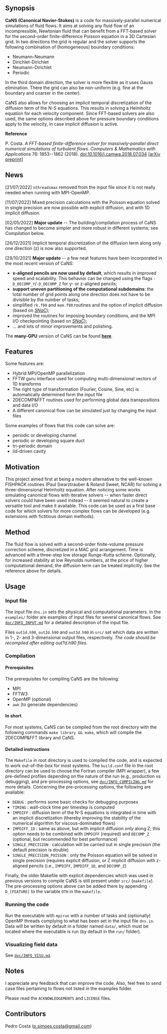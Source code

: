 ## Synopsis

**CaNS (Canonical Navier-Stokes)** is a code for massively-parallel numerical simulations of fluid flows. It aims at solving any fluid flow of an incompressible, Newtonian fluid that can benefit from a FFT-based solver for the second-order finite-difference Poisson equation in a 3D Cartesian grid. In two directions the grid is regular and the solver supports the following combination of (homogeneous) boundary conditions:

 * Neumann-Neumann
 * Dirichlet-Dirichlet
 * Neumann-Dirichlet
 * Periodic

In the third domain direction, the solver is more flexible as it uses Gauss elimination. There the grid can also be non-uniform (e.g. fine at the boundary and coarser in the center).

CaNS also allows for choosing an implicit temporal discretization of the diffusion term of the N-S equations. This results in solving a Helmholtz equation for each velocity component. Since FFT-based solvers are also used, the same options described above for pressure boundary conditions apply to the velocity, in case implicit diffusion is active.

**Reference**

P. Costa. *A FFT-based finite-difference solver for massively-parallel direct numerical simulations of turbulent flows.* *Computers & Mathematics with Applications* 76: 1853--1862 (2018). [doi:10.1016/j.camwa.2018.07.034](https://doi.org/10.1016/j.camwa.2018.07.034) [[arXiv preprint]](https://arxiv.org/abs/1802.10323)

## News

[21/07/2022] `nthreadsmax` removed from the input file since it is not really needed when running with MPI-OpenMP.

[11/07/2022] Mixed precision calculations with the Poisson equation solved in single precision are now possible with explicit diffusion, and with 1D implicit diffusion.

[02/05/2022] **Major update** -- The building/compilation process of CaNS has changed to become simpler and more robust in different systems; see *Compilation* below.

[26/12/2021] Implicit temporal discretization of the diffusion term along only one direction (z) is now also supported.

[29/10/2021] **Major update** -- a few neat features have been incorporated in the most recent version of CaNS:

* **x-aligned pencils are now used by default**, which results in improved speed and scalability. This behavior can be changed using the flags `-D_DECOMP_Y`/`-D_DECOMP_Z` for y- or z-aligned pencils;
* **support uneven partitioning of the computational subdomains**: the total number of grid points along one direction does not have to be divisible by the number of tasks;
* simplified `rk.f90` and `mom.f90` routines and the option of implicit diffusion (based on [*SNaC*](https://github.com/p-costa/SNaC));
* improved the routines for imposing boundary conditions, and the MPI I/O checkpointing  (based on [*SNaC*](https://github.com/p-costa/SNaC));
* ... and lots of minor improvements and polishing.

The **many-GPU** version of CaNS can be found [**here**](https://github.com/maxcuda/CaNS).

## Features

Some features are:

 * Hybrid MPI/OpenMP parallelization
 * FFTW guru interface used for computing multi-dimensional vectors of 1D transforms
 * The right type of transformation (Fourier, Cosine, Sine, etc) is automatically determined form the input file
 * 2DECOMP&FFT routines used for performing global data transpositions and data I/O
 * A different canonical flow can be simulated just by changing the input files

Some examples of flows that this code can solve are:

 * periodic or developing channel
 * periodic or developing square duct
 * tri-periodic domain
 * lid-driven cavity

## Motivation

This project aimed first at being a modern alternative to the well-known FISHPACK routines (Paul Swarztrauber & Roland Sweet, NCAR) for solving a three-dimensional Helmholtz equation. After noticing some works simulating canonical flows with iterative solvers -- when faster direct solvers could have been used instead -- it seemed natural to create a versatile tool and make it available. This code can be used as a first base code for which solvers for more complex flows can be developed (e.g. extensions with fictitious domain methods).

## Method

The fluid flow is solved with a second-order finite-volume pressure correction scheme, discretized in a MAC grid arrangement. Time is advanced with a three-step low storage Runge-Kutta scheme. Optionally, for increased stability at low Reynolds numbers, at the price of higher computational demand, the diffusion term can be treated implicitly. See the reference above for details.

## Usage

### Input file

The input file `dns.in` sets the physical and computational parameters. In the `examples/` folder are examples of input files for several canonical flows. See [`doc/INFO_INPUT.md`](doc/INFO_INPUT.md) for a detailed description of the input file.

Files `out1d.h90`, `out2d.h90` and `out3d.h90` in `src/` set which data are written in 1-, 2- and 3-dimensional output files, respectively. *The code should be recompiled after editing out?d.h90 files*.

### Compilation

#### Prerequisites
The prerequisites for compiling CaNS are the following:

 * MPI
 * FFTW3
 * OpenMP (optional)
 * `awk` (to generate dependencies)

#### In short
For most systems, CaNS can be compiled from the root directory with the following commands `make library && make`, which will compile the 2DECOMP&FFT library and CaNS.

#### Detailed instructions
The `Makefile` in root directory is used to compiled the code, and is expected to work out-of-the-box for most systems. The `build.conf` file in the root directory can be used to choose the Fortran compiler (MPI wrapper), a few pre-defined profiles depending on the nature of the run (e.g., production vs debugging), and pre-processing options, see [`doc/INFO_COMPILING.md`](doc/INFO_COMPILING.md) for more details. Concerning the pre-processing options, the following are available:

 * `DEBUG`                    : performs some basic checks for debugging purposes
 * `TIMING`                   : wall-clock time per timestep is computed
 * `IMPDIFF`                  : diffusion term of the N-S equations is integrated in time with an implicit discretization (thereby improving the stability of the numerical algorithm for viscous-dominated flows)
 * `IMPDIFF_1D`               : same as above, but with implicit diffusion *only* along Z; this option needs to be combined with `IMPDIFF` (required) and `DECOMP_Z` (optional, but recommended for best performance)
 * `SINGLE_PRECISION`         : calculation will be carried out in single precision (the default precision is double)
 * `SINGLE_PRECISION_POISSON` : only the Poisson equation will be solved in single precision (requires explicit diffusion, or Z implicit diffusion with z-aligned pencils (i.e., `IMPDIFF`, `IMPDIFF_1D`, and `DECOMP_Z`)

Finally, the older Makefile with explicit dependencies which was used in previous versions to compile CaNS is still present under `src/` (`makefile`). The pre-processing options above can be added there by appending `-D_[FEATURE]` to the variable `OTH` in the `makefile`.

### Running the code

Run the executable with `mpirun` with a number of tasks and (optionally) OpenMP threads complying to what has been set in the input file `dns.in`. Data will be written by default in a folder named `data/`, which must be located where the executable is run (by default in the `run/` folder).

### Visualizing field data

See [`doc/INFO_VISU.md`](doc/INFO_VISU.md).

## Notes

I appreciate any feedback that can improve the code. Also, feel free to send case files pertaining to flows not listed in the examples folder.

Please read the `ACKNOWLEDGEMENTS` and `LICENSE` files.

## Contributors

Pedro Costa (p.simoes.costa@gmail.com)
